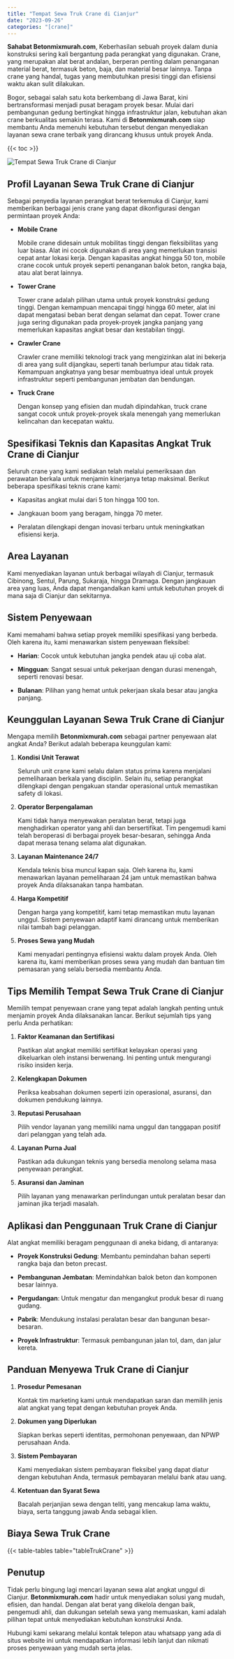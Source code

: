 ```yaml
---
title: "Tempat Sewa Truk Crane di Cianjur"
date: "2023-09-26"
categories: "[crane]"
---
```


**Sahabat Betonmixmurah.com**, Keberhasilan sebuah proyek dalam dunia konstruksi sering kali bergantung pada perangkat yang digunakan. Crane, yang merupakan alat berat andalan, berperan penting dalam penanganan material berat, termasuk beton, baja, dan material besar lainnya. Tanpa crane yang handal, tugas yang membutuhkan presisi tinggi dan efisiensi waktu akan sulit dilakukan.

Bogor, sebagai salah satu kota berkembang di Jawa Barat, kini bertransformasi menjadi pusat beragam proyek besar. Mulai dari pembangunan gedung bertingkat hingga infrastruktur jalan, kebutuhan akan crane berkualitas semakin terasa. Kami di **Betonmixmurah.com** siap membantu Anda memenuhi kebutuhan tersebut dengan menyediakan layanan sewa crane terbaik yang dirancang khusus untuk proyek Anda.

{{< toc >}}

![Tempat Sewa Truk Crane di Cianjur](/images/crane/sewa-crane-19.jpg)

## Profil Layanan Sewa Truk Crane di Cianjur

Sebagai penyedia layanan perangkat berat terkemuka di Cianjur, kami memberikan berbagai jenis crane yang dapat dikonfigurasi dengan permintaan proyek Anda:  

- **Mobile Crane**  

  Mobile crane didesain untuk mobilitas tinggi dengan fleksibilitas yang luar biasa. Alat ini cocok digunakan di area yang memerlukan transisi cepat antar lokasi kerja. Dengan kapasitas angkat hingga 50 ton, mobile crane cocok untuk proyek seperti penanganan balok beton, rangka baja, atau alat berat lainnya.  

- **Tower Crane**  

  Tower crane adalah pilihan utama untuk proyek konstruksi gedung tinggi. Dengan kemampuan mencapai tinggi hingga 60 meter, alat ini dapat mengatasi beban berat dengan selamat dan cepat. Tower crane juga sering digunakan pada proyek-proyek jangka panjang yang memerlukan kapasitas angkat besar dan kestabilan tinggi.  

- **Crawler Crane**  

  Crawler crane memiliki teknologi track yang mengizinkan alat ini bekerja di area yang sulit dijangkau, seperti tanah berlumpur atau tidak rata. Kemampuan angkatnya yang besar membuatnya ideal untuk proyek infrastruktur seperti pembangunan jembatan dan bendungan.  

- **Truck Crane**  

  Dengan konsep yang efisien dan mudah dipindahkan, truck crane sangat cocok untuk proyek-proyek skala menengah yang memerlukan kelincahan dan kecepatan waktu.

## Spesifikasi Teknis dan Kapasitas Angkat Truk Crane di Cianjur 

Seluruh crane yang kami sediakan telah melalui pemeriksaan dan perawatan berkala untuk menjamin kinerjanya tetap maksimal. Berikut beberapa spesifikasi teknis crane kami:  

- Kapasitas angkat mulai dari 5 ton hingga 100 ton.  

- Jangkauan boom yang beragam, hingga 70 meter.  

- Peralatan dilengkapi dengan inovasi terbaru untuk meningkatkan efisiensi kerja.  

## Area Layanan  

Kami menyediakan layanan untuk berbagai wilayah di Cianjur, termasuk Cibinong, Sentul, Parung, Sukaraja, hingga Dramaga. Dengan jangkauan area yang luas, Anda dapat mengandalkan kami untuk kebutuhan proyek di mana saja di Cianjur dan sekitarnya.  

## Sistem Penyewaan  

Kami memahami bahwa setiap proyek memiliki spesifikasi yang berbeda. Oleh karena itu, kami menawarkan sistem penyewaan fleksibel:  

- **Harian**: Cocok untuk kebutuhan jangka pendek atau uji coba alat.  

- **Mingguan**: Sangat sesuai untuk pekerjaan dengan durasi menengah, seperti renovasi besar.  

- **Bulanan**: Pilihan yang hemat untuk pekerjaan skala besar atau jangka panjang.

## Keunggulan Layanan Sewa Truk Crane di Cianjur 

Mengapa memilih **Betonmixmurah.com** sebagai partner penyewaan alat angkat Anda? Berikut adalah beberapa keunggulan kami:  

1. **Kondisi Unit Terawat**  

   Seluruh unit crane kami selalu dalam status prima karena menjalani pemeliharaan berkala yang disciplin. Selain itu, setiap perangkat dilengkapi dengan pengakuan standar operasional untuk memastikan safety di lokasi.  

2. **Operator Berpengalaman**  

   Kami tidak hanya menyewakan peralatan berat, tetapi juga menghadirkan operator yang ahli dan bersertifikat. Tim pengemudi kami telah beroperasi di berbagai proyek besar-besaran, sehingga Anda dapat merasa tenang selama alat digunakan.  

3. **Layanan Maintenance 24/7**  

   Kendala teknis bisa muncul kapan saja. Oleh karena itu, kami menawarkan layanan pemeliharaan 24 jam untuk memastikan bahwa proyek Anda dilaksanakan tanpa hambatan.  

4. **Harga Kompetitif**  

   Dengan harga yang kompetitif, kami tetap memastikan mutu layanan unggul. Sistem penyewaan adaptif kami dirancang untuk memberikan nilai tambah bagi pelanggan.  

5. **Proses Sewa yang Mudah**  

   Kami menyadari pentingnya efisiensi waktu dalam proyek Anda. Oleh karena itu, kami memberikan proses sewa yang mudah dan bantuan tim pemasaran yang selalu bersedia membantu Anda.

## Tips Memilih Tempat Sewa Truk Crane di Cianjur

Memilih tempat penyewaan crane yang tepat adalah langkah penting untuk menjamin proyek Anda dilaksanakan lancar. Berikut sejumlah tips yang perlu Anda perhatikan:  

1. **Faktor Keamanan dan Sertifikasi**  

   Pastikan alat angkat memiliki sertifikat kelayakan operasi yang dikeluarkan oleh instansi berwenang. Ini penting untuk mengurangi risiko insiden kerja.  

2. **Kelengkapan Dokumen**  

   Periksa keabsahan dokumen seperti izin operasional, asuransi, dan dokumen pendukung lainnya.  

3. **Reputasi Perusahaan**  

   Pilih vendor layanan yang memiliki nama unggul dan tanggapan positif dari pelanggan yang telah ada.  

4. **Layanan Purna Jual**  

   Pastikan ada dukungan teknis yang bersedia menolong selama masa penyewaan perangkat.  

5. **Asuransi dan Jaminan**  

   Pilih layanan yang menawarkan perlindungan untuk peralatan besar dan jaminan jika terjadi masalah.  

## Aplikasi dan Penggunaan Truk Crane di Cianjur

Alat angkat memiliki beragam penggunaan di aneka bidang, di antaranya:  

- **Proyek Konstruksi Gedung**: Membantu pemindahan bahan seperti rangka baja dan beton precast.  

- **Pembangunan Jembatan**: Memindahkan balok beton dan komponen besar lainnya.  

- **Pergudangan**: Untuk mengatur dan mengangkut produk besar di ruang gudang.  

- **Pabrik**: Mendukung instalasi peralatan besar dan bangunan besar-besaran.  

- **Proyek Infrastruktur**: Termasuk pembangunan jalan tol, dam, dan jalur kereta.  

## Panduan Menyewa Truk Crane di Cianjur

1. **Prosedur Pemesanan**  

   Kontak tim marketing kami untuk mendapatkan saran dan memilih jenis alat angkat yang tepat dengan kebutuhan proyek Anda.  

2. **Dokumen yang Diperlukan**  

   Siapkan berkas seperti identitas, permohonan penyewaan, dan NPWP perusahaan Anda.  

3. **Sistem Pembayaran**  

   Kami menyediakan sistem pembayaran fleksibel yang dapat diatur dengan kebutuhan Anda, termasuk pembayaran melalui bank atau uang.  

4. **Ketentuan dan Syarat Sewa**  

   Bacalah perjanjian sewa dengan teliti, yang mencakup lama waktu, biaya, serta tanggung jawab Anda sebagai klien.

## Biaya Sewa Truk Crane

{{< table-tables table="tableTrukCrane" >}}

## Penutup

Tidak perlu bingung lagi mencari layanan sewa alat angkat unggul di Cianjur. **Betonmixmurah.com** hadir untuk menyediakan solusi yang mudah, efisien, dan handal. Dengan alat berat yang dikelola dengan baik, pengemudi ahli, dan dukungan setelah sewa yang memuaskan, kami adalah pilihan tepat untuk menyediakan kebutuhan konstruksi Anda.  

Hubungi kami sekarang melalui kontak telepon atau whatsapp yang ada di situs website ini untuk mendapatkan informasi lebih lanjut dan nikmati proses penyewaan yang mudah serta jelas.